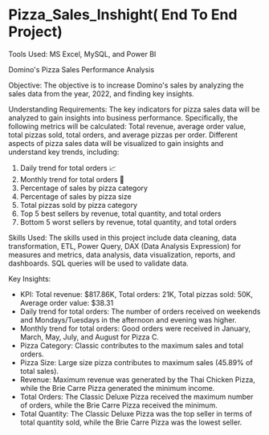 # Pizza_Sales_Inshight( End To End Project)
Tools Used: MS Excel, MySQL, and Power BI

Domino's Pizza Sales Performance Analysis

Objective: The objective is to increase Domino's sales by analyzing the sales data from the year, 2022, and finding key insights.

Understanding Requirements: The key indicators for pizza sales data will be analyzed to gain insights into business performance. Specifically,
the following metrics will be calculated: Total revenue, average order value, total pizzas sold, total orders, and average pizzas per order. 
Different aspects of pizza sales data will be visualized to gain insights and understand key trends, including: 

1. Daily trend for total orders 📈
2. Monthly trend for total orders 📅
3. Percentage of sales by pizza category
4. Percentage of sales by pizza size
5. Total pizzas sold by pizza category
6. Top 5 best sellers by revenue, total quantity, and total orders
7. Bottom 5 worst sellers by revenue, total quantity, and total orders



Skills Used: The skills used in this project include data cleaning, data transformation, ETL, Power Query, DAX (Data Analysis Expression) for
measures and metrics, data analysis, data visualization, reports, and dashboards. SQL queries will be used to validate data.

Key Insights: 

- KPI: Total revenue: $817.86K, Total orders: 21K, Total pizzas sold: 50K, Average order value: $38.31
- Daily trend for total orders: The number of orders received on weekends and Mondays/Tuesdays in the afternoon and evening was higher.
- Monthly trend for total orders: Good orders were received in January, March, May, July, and August for Pizza C.
- Pizza Category: Classic contributes to the maximum sales and total orders.
- Pizza Size: Large size pizza contributes to maximum sales (45.89% of total sales).
- Revenue: Maximum revenue was generated by the Thai Chicken Pizza, while the Brie Carre Pizza generated the minimum income.
- Total Orders: The Classic Deluxe Pizza received the maximum number of orders, while the Brie Carre Pizza received the minimum.
- Total Quantity: The Classic Deluxe Pizza was the top seller in terms of total quantity sold, while the Brie Carre Pizza was the lowest seller.


